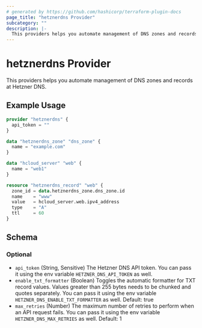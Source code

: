 ```yaml
---
# generated by https://github.com/hashicorp/terraform-plugin-docs
page_title: "hetznerdns Provider"
subcategory: ""
description: |-
  This providers helps you automate management of DNS zones and records at Hetzner DNS.
---
```


# hetznerdns Provider

This providers helps you automate management of DNS zones and records at Hetzner DNS.

## Example Usage

```terraform
provider "hetznerdns" {
  api_token = ""
}

data "hetznerdns_zone" "dns_zone" {
  name = "example.com"
}

data "hcloud_server" "web" {
  name = "web1"
}

resource "hetznerdns_record" "web" {
  zone_id = data.hetznerdns_zone.dns_zone.id
  name    = "www"
  value   = hcloud_server.web.ipv4_address
  type    = "A"
  ttl     = 60
}
```

<!-- schema generated by tfplugindocs -->
## Schema

### Optional

- `api_token` (String, Sensitive) The Hetzner DNS API token. You can pass it using the env variable `HETZNER_DNS_API_TOKEN` as well.
- `enable_txt_formatter` (Boolean) Toggles the automatic formatter for TXT record values. Values greater than 255 bytes needs to be chunked and quotes separately. You can pass it using the env variable `HETZNER_DNS_ENABLE_TXT_FORMATTER` as well. Default: true
- `max_retries` (Number) The maximum number of retries to perform when an API request fails. You can pass it using the env variable `HETZNER_DNS_MAX_RETRIES` as well. Default: 1
